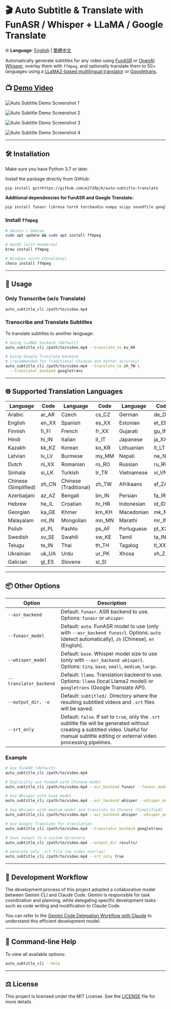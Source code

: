 # 🎬 Auto Subtitle & Translate with FunASR / Whisper + LLaMA / Google Translate

🌐 **Language**: [English](README.md) | [繁體中文](README_zh-TW.md)

Automatically generate subtitles for any video using
[FunASR](https://github.com/alibaba-damo-academy/FunASR) or
[OpenAI Whisper](https://openai.com/blog/whisper), overlay them with `ffmpeg`,
and optionally translate them to 50+ languages using a
[LLaMA2-based multilingual translator](https://huggingface.co/SnypzZz/Llama2-13b-Language-translate)
or [Googletrans](https://github.com/ssut/py-googletrans).

## 📺 [Demo Video](https://youtu.be/vkvTpmQ7M48?si=qQLvYzwtsQ4djo4K)

![Auto Subtitle Demo Screenshot 1](https://github.com/YJ-20/auto-subtitle-translate/assets/68987494/85a41810-75ac-44f8-9b75-35c599032619)

![Auto Subtitle Demo Screenshot 2](https://github.com/YJ-20/auto-subtitle-translate/assets/68987494/88d42ad7-da9f-4749-9923-4ec9fc9ed040)

![Auto Subtitle Demo Screenshot 3](https://github.com/YJ-20/auto-subtitle-translate/assets/68987494/1c255fae-a1c5-4cb1-a60c-87a6aabfcf04)

![Auto Subtitle Demo Screenshot 4](https://github.com/YJ-20/auto-subtitle-translate/assets/68987494/91ad2860-18a7-460c-91e6-011265308433)

---

## 🛠️ Installation

Make sure you have Python 3.7 or later.

Install the package directly from GitHub:

```bash
pip install git+https://github.com/e2720pjk/auto-subtitle-translate
```

**Additional dependencies for FunASR and Google Translate:**

```bash
pip install funasr librosa torch torchaudio numpy scipy soundfile googletrans
```

### Install `ffmpeg`

```bash
# Ubuntu / Debian
sudo apt update && sudo apt install ffmpeg

# macOS (with Homebrew)
brew install ffmpeg

# Windows (with Chocolatey)
choco install ffmpeg
```

---

## 🚀 Usage

### Only Transcribe (w/o Translate)

```bash
auto_subtitle_cli /path/to/video.mp4
```

### Transcribe and Translate Subtitles

To translate subtitles to another language:

```bash
# Using LLaMA2 backend (default)
auto_subtitle_cli /path/to/video.mp4 --translate_to ko_KR

# Using Google Translate backend
# (recommended for Traditional Chinese and better accuracy)
auto_subtitle_cli /path/to/video.mp4 --translate_to zh_TW \
  --translator_backend googletrans
```

---

## 🌐 Supported Translation Languages

| Language     | Code   | Language     | Code   | Language     | Code   |
|--------------|--------|--------------|--------|--------------|--------|
| Arabic       | ar_AR  | Czech        | cs_CZ  | German       | de_DE  |
| English      | en_XX  | Spanish      | es_XX  | Estonian     | et_EE  |
| Finnish      | fi_FI  | French       | fr_XX  | Gujarati     | gu_IN  |
| Hindi        | hi_IN  | Italian      | it_IT  | Japanese     | ja_XX  |
| Kazakh       | kk_KZ  | Korean       | ko_KR  | Lithuanian   | lt_LT  |
| Latvian      | lv_LV  | Burmese      | my_MM  | Nepali       | ne_NP  |
| Dutch        | nl_XX  | Romanian     | ro_RO  | Russian      | ru_RU  |
| Sinhala      | si_LK  | Turkish      | tr_TR  | Vietnamese   | vi_VN  |
| Chinese (Simplified) | zh_CN | Chinese (Traditional) | zh_TW | Afrikaans | af_ZA |
| Azerbaijani  | az_AZ  | Bengali      | bn_IN  | Persian      | fa_IR  |
| Hebrew       | he_IL  | Croatian     | hr_HR  | Indonesian   | id_ID  |
| Georgian     | ka_GE  | Khmer        | km_KH  | Macedonian   | mk_MK  |
| Malayalam    | ml_IN  | Mongolian    | mn_MN  | Marathi      | mr_IN  |
| Polish       | pl_PL  | Pashto       | ps_AF  | Portuguese   | pt_XX  |
| Swedish      | sv_SE  | Swahili      | sw_KE  | Tamil        | ta_IN  |
| Telugu       | te_IN  | Thai         | th_TH  | Tagalog      | tl_XX  |
| Ukrainian    | uk_UA  | Urdu         | ur_PK  | Xhosa        | xh_ZA  |
| Galician | gl_ES | Slovene | sl_SI |  |  |

---

## 📦 Other Options

| Option | Description |
|--------|-------------|
| `--asr_backend` | Default: `funasr`. ASR backend to use. Options: `funasr` or `whisper`. |
| `--funasr_model` | Default: `auto`. FunASR model to use (only with `--asr_backend funasr`). Options: `auto` (detect automatically), `zh` (Chinese), `en` (English). |
| `--whisper_model` | Default: `base`. Whisper model size to use (only with `--asr_backend whisper`). Options: `tiny`, `base`, `small`, `medium`, `large`. |
| `--translator_backend` | Default: `llama`. Translation backend to use. Options: `llama` (local Llama2 model) or `googletrans` (Google Translate API). |
| `--output_dir, -o` | Default: `subtitled/`. Directory where the resulting subtitled videos and `.srt` files will be saved. |
| `--srt_only` | Default: `false`. If set to `true`, only the `.srt` subtitle file will be generated without creating a subtitled video. Useful for manual subtitle editing or external video processing pipelines. |

### Example

```bash
# Use FunASR (default)
auto_subtitle_cli /path/to/video.mp4

# Explicitly use FunASR with Chinese model
auto_subtitle_cli /path/to/video.mp4 --asr_backend funasr --funasr_model zh

# Use Whisper with base model
auto_subtitle_cli /path/to/video.mp4 --asr_backend whisper --whisper_model base

# Use Whisper with medium model and translate to Chinese (Simplified)
auto_subtitle_cli /path/to/video.mp4 --asr_backend whisper --whisper_model medium --translate_to zh_CN

# Use Google Translate for translation
auto_subtitle_cli /path/to/video.mp4 --translator_backend googletrans

# Save output to a custom directory
auto_subtitle_cli /path/to/video.mp4 --output_dir results/

# Generate only .srt file (no video overlay)
auto_subtitle_cli /path/to/video.mp4 --srt_only true
```

---

## 🚀 Development Workflow

The development process of this project adopted a collaborative model between
Gemini CLI and Claude Code. Gemini is responsible for task coordination and
planning, while delegating specific development tasks such as code writing and
modification to Claude Code.

You can refer to the
[Gemini Code Delegation Workflow with Claude](https://github.com/e2720pjk/gemini-claude-workflow.git)
to understand this efficient development model.

---

## 📘 Command-line Help

To view all available options:

```bash
auto_subtitle_cli --help
```

---

## ⚖️ License

This project is licensed under the MIT License.
See the [LICENSE](LICENSE) file for more details.
